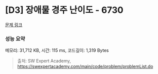 # [D3] 장애물 경주 난이도 - 6730 

[문제 링크](https://swexpertacademy.com/main/code/problem/problemDetail.do?contestProbId=AWefy5x65PoDFAUh) 

### 성능 요약

메모리: 31,712 KB, 시간: 115 ms, 코드길이: 1,319 Bytes



> 출처: SW Expert Academy, https://swexpertacademy.com/main/code/problem/problemList.do